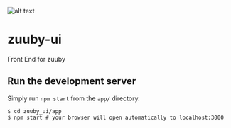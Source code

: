 ![alt text](./app/src/resources/images/zuuby-logo.png "Zuuby Logo")

# zuuby-ui
Front End for zuuby

## Run the development server

Simply run `npm start` from the `app/` directory.

```
$ cd zuuby_ui/app
$ npm start # your browser will open automatically to localhost:3000
```
